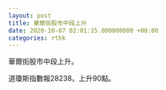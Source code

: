 ```yaml
---
layout: post
title: 華爾街股市中段上升
date: 2020-10-07 02:01:15.000000000 +08:00
categories: rthk
---
```


華爾街股市中段上升。

道瓊斯指數報28238，上升90點。
